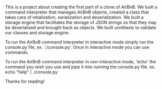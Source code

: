 This is a project about creating the first part of a clone of AirBnB. We built a command interpreter that manages AirBnB objects, created a class that takes care of intialization, serialization and deserialization. We built a storage engine that facilitates the storage of JSON strings so that they may be deserialized and brought back as objects. We built unnittests to validate our classes and storage engine.

To run the AirBnB command interpreter in interactive mode simply run the console.py file, ex. './console.py'. Once in interactive mode you can use commands.

To run the AirBnB command interpreter in non-interactive mode, 'echo' the command you wish you use and pipe it into running the console.py file. ex. echo "help" | ./console.py

Thanks for reading!
